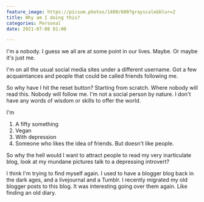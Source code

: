 ```yaml
---
feature_image: https://picsum.photos/1400/600?grayscale&blur=2
title: Why am I doing this?
categories: Personal
date: 2021-07-08 01:00

---
```

I'm a nobody. I guess we all are at some point in our lives. Maybe. Or maybe it's just me. 

I'm on all the usual social media sites under a different username. Got a few acquaintances and people that could be called friends following me. 

So why have I hit the reset button? Starting from scratch. Where nobody will read this. Nobody will follow me. I'm not a social person by nature. I don't have any words of wisdom or skills to offer the world.

I'm

1. A fifty something 
2. Vegan
3. With depression
4. Someone who likes the idea of friends. But doesn't like people. 

So why the hell would I want to attract people to read my very inarticulate blog, look at my mundane pictures  talk to a depressing introvert?

I think I'm trying to find myself again. I used to have a blogger blog back in the dark ages, and a livejournal and a Tumblr. I recently migrated my old blogger posts to this blog. It was interesting going over them again. Like finding an old diary. 